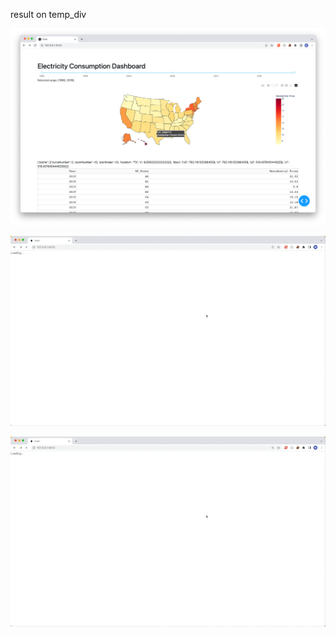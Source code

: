 result on temp_div 

![img.png](img.png)

![map_2_table.gif](map_2_table.gif)

![map_2_table.gif](map_2_table.gif)
